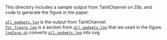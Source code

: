 This directory includes a sample output from TaintChannel on Zlib, and code to generate the figure in the paper.

[`all_gadgets.log`](all_gadgets.log) is the output from TaintChannel.  
[`for_figure.log`](for_figure.log) is a section from [`all_gadgets.log`](all_gadgets.log) that we used in the figure.  
[`log2svg.sh`](log2svg.sh) converts [`all_gadgets.log`](all_gadgets.log) into svg.  

